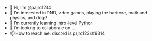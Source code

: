 - 👋 Hi, I’m @pajrc1234
- 👀 I’m interested in DND, video games, playing the baritone, math and physics, and dogs!
- 🌱 I’m currently learning intro-level Python
- 💞️ I’m looking to collaborate on ...
- 📫 How to reach me: discord is pajrc1234#9314

